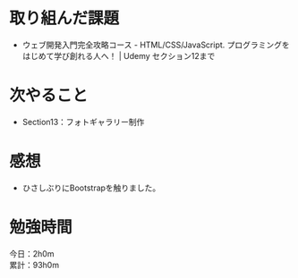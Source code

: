 # 取り組んだ課題
* ウェブ開発入門完全攻略コース - HTML/CSS/JavaScript. プログラミングをはじめて学び創れる人へ！ | Udemy  セクション12まで

# 次やること
* Section13：フォトギャラリー制作

# 感想
* ひさしぶりにBootstrapを触りました。

# 勉強時間
今日：2h0m  
累計：93h0m